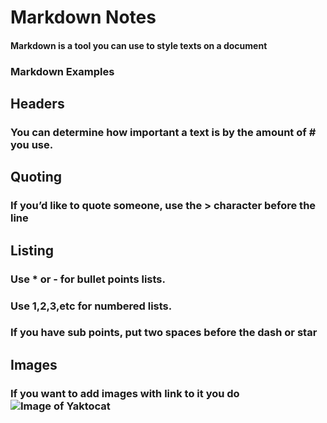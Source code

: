 # Markdown Notes

#### Markdown is a tool you can use to style texts on a document

### Markdown Examples

## Headers

### You can determine how important a text is by the amount of # you use.

## Quoting

### If you’d like to quote someone, use the > character before the line
 
## Listing

### Use * or - for bullet points lists.

### Use 1,2,3,etc for numbered lists.

### If you have sub points, put two spaces before the dash or star

## Images

### If you want to add images with link to it you do ![Image of Yaktocat](https://octodex.github.com/images/yaktocat.png)
